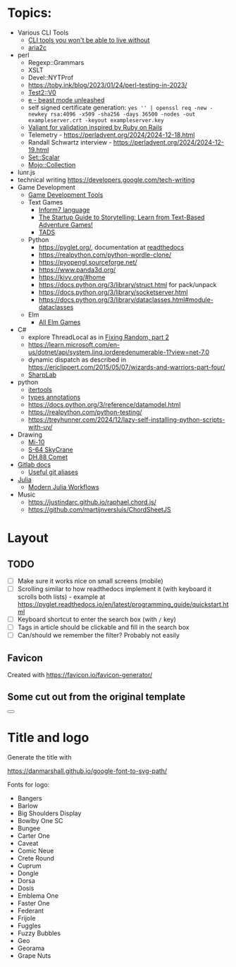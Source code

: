 
# Topics:

 - Various CLI Tools
   - [CLI tools you won't be able to live without](https://dev.to/lissy93/cli-tools-you-cant-live-without-57f6)
   - [aria2c](https://aria2.github.io/manual/en/html/aria2c.html#http-ftp-segmented-downloads)
 - perl
   - Regexp::Grammars
   - XSLT
   - Devel::NYTProf
   - https://toby.ink/blog/2023/01/24/perl-testing-in-2023/
   - [Test2::V0](https://perladvent.org/2023/2023-12-15.html)
   - [e - beast mode unleashed](https://perladvent.org/2024/2024-12-10.html)
   - self signed certificate generation: `yes '' | openssl req -new -newkey rsa:4096 -x509 -sha256 -days 36500 -nodes -out exampleserver.crt -keyout exampleserver.key`
   - [Valiant for validation inspired by Ruby on Rails](https://metacpan.org/pod/Valiant)
   - Telemetry - https://perladvent.org/2024/2024-12-18.html
   - Randall Schwartz interview - https://perladvent.org/2024/2024-12-19.html
   - [Set::Scalar](https://metacpan.org/pod/Set::Scalar)
   - [Mojo::Collection](https://metacpan.org/pod/Mojo::Collection)
 - lunr.js
 - technical writing https://developers.google.com/tech-writing
 - Game Development
   - [Game Development Tools](https://www.makeuseof.com/tag/five-free-game-development-tools-make-your-own-games/)
   - Text Games
     - [Inform7 language](https://ganelson.github.io/inform-website/)
     - [The Startup Guide to Storytelling: Learn from Text-Based Adventure Games!](https://www.taskade.com/blog/text-based-storytelling-games-startup-business/)
     - [TADS](https://www.tads.org/)
   - Python
     - https://pyglet.org/, documentation at [readthedocs](https://pyglet.readthedocs.io/en/latest/programming_guide/quickstart.html)
     - https://realpython.com/python-wordle-clone/
     - https://pyopengl.sourceforge.net/
     - https://www.panda3d.org/
     - https://kivy.org/#home
     - https://docs.python.org/3/library/struct.html for pack/unpack
     - https://docs.python.org/3/library/socketserver.html
     - https://docs.python.org/3/library/dataclasses.html#module-dataclasses
   - Elm
     - [All Elm Games](https://github.com/rofrol/elm-games/blob/master/README.md)
 - C#
   - explore ThreadLocal as in [Fixing Random, part 2](https://ericlippert.com/2019/02/04/fixing-random-part-2/)
   - https://learn.microsoft.com/en-us/dotnet/api/system.linq.iorderedenumerable-1?view=net-7.0
   - dynamic dispatch as described in https://ericlippert.com/2015/05/07/wizards-and-warriors-part-four/
   - [SharpLab](https://sharplab.io/#v2:CYLg1APgAgTAjAWAFBQAwAIpwCwG5nJQDMmM6AwugN7Lp3q33GZwBsLRAPAJYB2ALgD50AcQCm/AEoBDXgHMxACj790AMwBOAewC2AGnQr0/LQaMBnfmIAO6ALzo4ASkZ0aSep/VaNygYft1bR1cAM4HE1DudDAHSxsnBg8vFKw4TAB2Q1DXdABfZDygA===)
 - python
   - [itertools](https://docs.python.org/3/library/itertools.html)
   - [types annotations](https://realpython.com/preview/python-type-self/)
   - https://docs.python.org/3/reference/datamodel.html
   - https://realpython.com/python-testing/
   - https://treyhunner.com/2024/12/lazy-self-installing-python-scripts-with-uv/
 - Drawing
   - [Mi-10](https://en.wikipedia.org/wiki/Mil_Mi-10)
   - [S-64 SkyCrane](https://cs.wikipedia.org/wiki/Sikorsky_S-64_Skycrane)
   - [DH.88 Comet](https://en.wikipedia.org/wiki/De_Havilland_DH.88_Comet)
 - [Gitlab docs](https://docs.gitlab.com/)
   - [Useful git aliases](https://www.durdn.com/blog/2012/11/22/must-have-git-aliases-advanced-examples/)
 - [Julia](https://www.julialang.org/)
   - [Modern Julia Workflows](https://modernjuliaworkflows.org/writing/)
 - Music
   - https://justindarc.github.io/raphael.chord.js/
   - https://github.com/martijnversluis/ChordSheetJS

# Layout

## TODO

 - [ ] Make sure it works nice on small screens (mobile)
 - [ ] Scrolling similar to how readthedocs implement it (with keyboard it scrolls both lists) - example at https://pyglet.readthedocs.io/en/latest/programming_guide/quickstart.html
 - [ ] Keyboard shortcut to enter the search box (with `/` key)
 - [ ] Tags in article should be clickable and fill in the search box
 - [ ] Can/should we remember the filter? Probably not easily

## Favicon

Created with https://favicon.io/favicon-generator/

## Some cut out from the original template

<div class="fixed bg-slate-700 bg-opacity-5 transition duration-200 ease-in-out inset-0 z-10 pointer-events-auto md:hidden left-0 top-0 w-full h-full hidden menu-overlay"></div>

<button aria-label="Toggle Sidebar" class="md:hidden absolute top-3 left-3 z-10 menu-trigger p-1 rounded text-slate-800 dark:text-slate-50 hover:bg-slate-100">
    <svg class="h-6 w-6" viewBox="0 0 24 24" stroke-width="2" stroke="currentcolor" fill="none" stroke-linecap="round" stroke-linejoin="round">
        <path stroke="none" d="M0 0h24v24H0z"/>
        <line x1="4" y1="6" x2="20" y2="6"/>
        <line x1="4" y1="12" x2="20" y2="12"/>
        <line x1="4" y1="18" x2="16" y2="18"/>
    </svg>
</button>

# Title and logo

Generate the title with 

https://danmarshall.github.io/google-font-to-svg-path/

Fonts for logo:

 - Bangers
 - Barlow
 - Big Shoulders Display
 - Bowlby One SC
 - Bungee
 - Carter One
 - Caveat
 - Comic Neue
 - Crete Round
 - Cuprum
 - Dongle
 - Dorsa
 - Dosis
 - Emblema One
 - Faster One
 - Federant
 - Frijole
 - Fuggles
 - Fuzzy Bubbles
 - Geo
 - Georama
 - Grape Nuts
